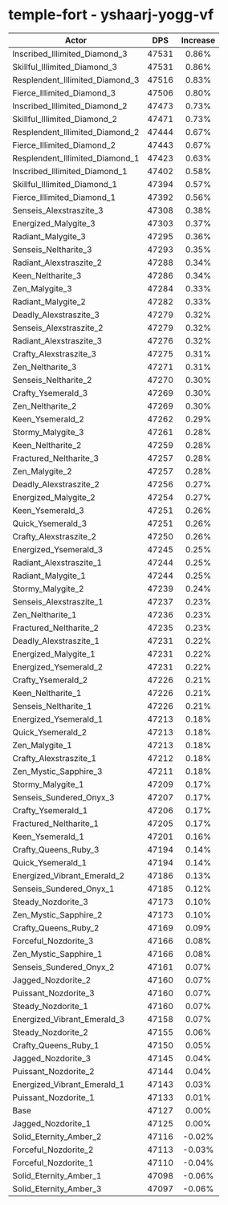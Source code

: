 # temple-fort - yshaarj-yogg-vf
| Actor | DPS | Increase |
|---|:---:|:---:|
|Inscribed_Illimited_Diamond_3|47531|0.86%|
|Skillful_Illimited_Diamond_3|47531|0.86%|
|Resplendent_Illimited_Diamond_3|47516|0.83%|
|Fierce_Illimited_Diamond_3|47506|0.80%|
|Inscribed_Illimited_Diamond_2|47473|0.73%|
|Skillful_Illimited_Diamond_2|47471|0.73%|
|Resplendent_Illimited_Diamond_2|47444|0.67%|
|Fierce_Illimited_Diamond_2|47443|0.67%|
|Resplendent_Illimited_Diamond_1|47423|0.63%|
|Inscribed_Illimited_Diamond_1|47402|0.58%|
|Skillful_Illimited_Diamond_1|47394|0.57%|
|Fierce_Illimited_Diamond_1|47392|0.56%|
|Senseis_Alexstraszite_3|47308|0.38%|
|Energized_Malygite_3|47303|0.37%|
|Radiant_Malygite_3|47295|0.36%|
|Senseis_Neltharite_3|47293|0.35%|
|Radiant_Alexstraszite_2|47288|0.34%|
|Keen_Neltharite_3|47286|0.34%|
|Zen_Malygite_3|47284|0.33%|
|Radiant_Malygite_2|47282|0.33%|
|Deadly_Alexstraszite_3|47279|0.32%|
|Senseis_Alexstraszite_2|47279|0.32%|
|Radiant_Alexstraszite_3|47276|0.32%|
|Crafty_Alexstraszite_3|47275|0.31%|
|Zen_Neltharite_3|47271|0.31%|
|Senseis_Neltharite_2|47270|0.30%|
|Crafty_Ysemerald_3|47269|0.30%|
|Zen_Neltharite_2|47269|0.30%|
|Keen_Ysemerald_2|47262|0.29%|
|Stormy_Malygite_3|47261|0.28%|
|Keen_Neltharite_2|47259|0.28%|
|Fractured_Neltharite_3|47257|0.28%|
|Zen_Malygite_2|47257|0.28%|
|Deadly_Alexstraszite_2|47256|0.27%|
|Energized_Malygite_2|47254|0.27%|
|Keen_Ysemerald_3|47251|0.26%|
|Quick_Ysemerald_3|47251|0.26%|
|Crafty_Alexstraszite_2|47250|0.26%|
|Energized_Ysemerald_3|47245|0.25%|
|Radiant_Alexstraszite_1|47244|0.25%|
|Radiant_Malygite_1|47244|0.25%|
|Stormy_Malygite_2|47239|0.24%|
|Senseis_Alexstraszite_1|47237|0.23%|
|Zen_Neltharite_1|47236|0.23%|
|Fractured_Neltharite_2|47235|0.23%|
|Deadly_Alexstraszite_1|47231|0.22%|
|Energized_Malygite_1|47231|0.22%|
|Energized_Ysemerald_2|47231|0.22%|
|Crafty_Ysemerald_2|47226|0.21%|
|Keen_Neltharite_1|47226|0.21%|
|Senseis_Neltharite_1|47226|0.21%|
|Energized_Ysemerald_1|47213|0.18%|
|Quick_Ysemerald_2|47213|0.18%|
|Zen_Malygite_1|47213|0.18%|
|Crafty_Alexstraszite_1|47212|0.18%|
|Zen_Mystic_Sapphire_3|47211|0.18%|
|Stormy_Malygite_1|47209|0.17%|
|Senseis_Sundered_Onyx_3|47207|0.17%|
|Crafty_Ysemerald_1|47206|0.17%|
|Fractured_Neltharite_1|47205|0.17%|
|Keen_Ysemerald_1|47201|0.16%|
|Crafty_Queens_Ruby_3|47194|0.14%|
|Quick_Ysemerald_1|47194|0.14%|
|Energized_Vibrant_Emerald_2|47186|0.13%|
|Senseis_Sundered_Onyx_1|47185|0.12%|
|Steady_Nozdorite_3|47173|0.10%|
|Zen_Mystic_Sapphire_2|47173|0.10%|
|Crafty_Queens_Ruby_2|47169|0.09%|
|Forceful_Nozdorite_3|47166|0.08%|
|Zen_Mystic_Sapphire_1|47166|0.08%|
|Senseis_Sundered_Onyx_2|47161|0.07%|
|Jagged_Nozdorite_2|47160|0.07%|
|Puissant_Nozdorite_3|47160|0.07%|
|Steady_Nozdorite_1|47160|0.07%|
|Energized_Vibrant_Emerald_3|47158|0.07%|
|Steady_Nozdorite_2|47155|0.06%|
|Crafty_Queens_Ruby_1|47150|0.05%|
|Jagged_Nozdorite_3|47145|0.04%|
|Puissant_Nozdorite_2|47144|0.04%|
|Energized_Vibrant_Emerald_1|47143|0.03%|
|Puissant_Nozdorite_1|47133|0.01%|
|Base|47127|0.00%|
|Jagged_Nozdorite_1|47125|0.00%|
|Solid_Eternity_Amber_2|47116|-0.02%|
|Forceful_Nozdorite_2|47113|-0.03%|
|Forceful_Nozdorite_1|47110|-0.04%|
|Solid_Eternity_Amber_1|47098|-0.06%|
|Solid_Eternity_Amber_3|47097|-0.06%|
